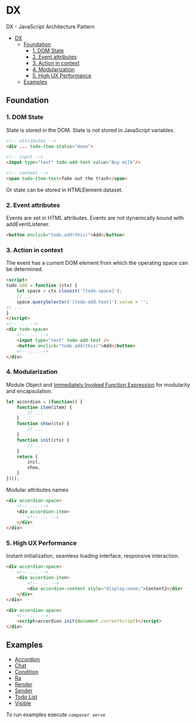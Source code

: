 # DX

DX - JavaScript Architecture Pattern

- [DX](#dx)
  - [Foundation](#foundation)
    - [1. DOM State](#1-dom-state)
    - [2. Event attributes](#2-event-attributes)
    - [3. Action in context](#3-action-in-context)
    - [4. Modularization](#4-modularization)
    - [5. High UX Performance](#5-high-ux-performance)
  - [Examples](#examples)

## Foundation

### 1. DOM State

State is stored in the DOM.
State is not stored in JavaScript variables.

```html
<!-- attributes -->
<div ... todo-item-status="done">

<!-- input -->
<input type="text" todo-add-text value="Buy milk"/>

<!-- content -->
<span todo-item-text>Take out the trash</span>
```

Or state can be stored in HTMLElement.dataset.

### 2. Event attributes

Events are set in HTML attributes.
Events are not dynamically bound with addEventListener.

```html
<button onclick="todo.add(this)">Add</button>
```

### 3. Action in context

The event has a current DOM element from which the operating space can be determined.

```html
<script>
todo.add = function (ctx) {
    let space = ctx.closest('[todo-space]');
    // ...
    space.querySelector('[todo-add-text]').value = '';
// ...
}
</script>
<!-- ... -->
<div todo-space>
    <!-- ... -->
    <input type="text" todo-add-text />
    <button onclick="todo.add(this)">Add</button>
    <!-- ... -->
</div>
```

### 4. Modularization

Module Object and [Immediately Invoked Function Expression](https://en.wikipedia.org/wiki/Immediately_invoked_function_expression) for modularity and encapsulation.

```javascript
let accordion = (function() {
    function item(item) {
        // ...
    }
    function show(ctx) {
        // ...
    }
    function init(ctx) {
        // ...
    }
    return {
        init,
        show,
    }
})();
```

Modular attributes names

```html
<div accordion-space>
    <!-- ... -->
    <div accordion-item>
        <!-- ... -->
    </div>
</div>
```

### 5. High UX Performance

Instant initialization, seamless loading interface, responsive interaction.

```html
<div accordion-space>
    <!-- ... -->
    <div accordion-item>
        <!-- ... -->
        <div accordion-content style="display:none;">Content2</div>
    </div>
</div>
```

```html
<div accordion-space>
    <!-- ... -->
    <script>accordion.init(document.currentScript)</script>
</div>
```

## Examples

- [Accordion](./accordion/)
- [Chat](./chat/)
- [Condition](./condition/)
- [Ra](./ra/)
- [Render](./render/)
- [Sender](./sender/)
- [Todo List](./todolist/)
- [Visible](./visible/)

To run examples execute `composer serve`
